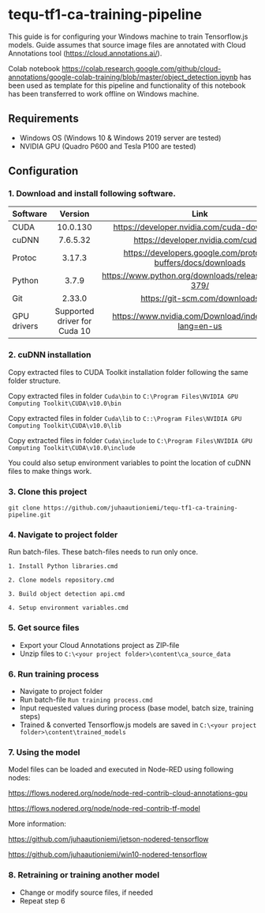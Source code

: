 # tequ-tf1-ca-training-pipeline
This guide is for configuring your Windows machine to train Tensorflow.js models. Guide assumes that source image files are annotated with Cloud Annotations tool (https://cloud.annotations.ai/). 

Colab notebook https://colab.research.google.com/github/cloud-annotations/google-colab-training/blob/master/object_detection.ipynb has been used as template for this pipeline and functionality of this notebook has been transferred to work offline on Windows machine.

## Requirements

- Windows OS (Windows 10 & Windows 2019 server are tested)
- NVIDIA GPU (Quadro P600 and Tesla P100 are tested)

## Configuration

### 1. Download and install following software.

| Software      | Version       | Link |
| ------------- |:-------------:| :-------------:| 
| CUDA          | 10.0.130      | https://developer.nvidia.com/cuda-downloads |
| cuDNN         | 7.6.5.32      | https://developer.nvidia.com/cudnn |
| Protoc        | 3.17.3        | https://developers.google.com/protocol-buffers/docs/downloads |
| Python        | 3.7.9         | https://www.python.org/downloads/release/python-379/ |
| Git           | 2.33.0        | https://git-scm.com/downloads |
| GPU drivers   | Supported driver for Cuda 10 | https://www.nvidia.com/Download/index.aspx?lang=en-us |

### 2. cuDNN installation

Copy extracted files to CUDA Toolkit installation folder following the same folder structure.

Copy extracted files in folder ```Cuda\bin``` to ```C:\Program Files\NVIDIA GPU Computing Toolkit\CUDA\v10.0\bin```

Copy extracted files in folder ```Cuda\lib``` to ```C::\Program Files\NVIDIA GPU Computing Toolkit\CUDA\v10.0\lib```

Copy extracted files in folder ```Cuda\include``` to ```C:\Program Files\NVIDIA GPU Computing Toolkit\CUDA\v10.0\include```

You could also setup environment variables to point the location of cuDNN files to make things work.

### 3. Clone this project 

```
git clone https://github.com/juhaautioniemi/tequ-tf1-ca-training-pipeline.git
```

### 4. Navigate to project folder

Run batch-files. These batch-files needs to run only once. 

```
1. Install Python libraries.cmd
```

```
2. Clone models repository.cmd
```

```
3. Build object detection api.cmd
```

```
4. Setup environment variables.cmd
```

### 5. Get source files

- Export your Cloud Annotations project as ZIP-file
- Unzip files to ```C:\<your project folder>\content\ca_source_data```

### 6. Run training process

- Navigate to project folder
- Run batch-file ```Run training process.cmd```
- Input requested values during process (base model, batch size, training steps)
- Trained & converted Tensorflow.js models are saved in ```C:\<your project folder>\content\trained_models```

### 7. Using the model

Model files can be loaded and executed in Node-RED using following nodes: 

https://flows.nodered.org/node/node-red-contrib-cloud-annotations-gpu

https://flows.nodered.org/node/node-red-contrib-tf-model

More information:

https://github.com/juhaautioniemi/jetson-nodered-tensorflow

https://github.com/juhaautioniemi/win10-nodered-tensorflow

### 8. Retraining or training another model
- Change or modify source files, if needed
- Repeat step 6

